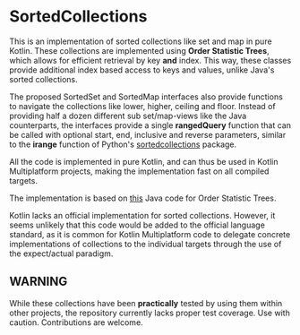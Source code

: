 # SortedCollections

This is an implementation of sorted collections like set and map in pure Kotlin. These collections
are implemented using **Order Statistic Trees**, which allows for efficient retrieval by key **and** index. This way,
these classes provide additional index based access to keys and values, unlike Java's sorted collections.

The proposed SortedSet and SortedMap interfaces also provide functions to navigate the collections like lower, higher, ceiling and
floor. Instead of providing half a dozen different sub set/map-views like the Java counterparts, the interfaces
provide a single **rangedQuery** function that can be called with optional start, end, inclusive and reverse parameters,
similar to the **irange** function of
Python's [sortedcollections](https://pypi.org/project/sortedcollections/#:~:text=Sorted%20Collections%20is%20an%20Apache2)
package.

All the code is implemented in pure Kotlin, and can thus be used in Kotlin Multiplatform projects, making the implementation fast on all compiled targets.

The implementation is based on [this](https://github.com/coderodde/OrderStatisticTree/tree/master) Java code for Order
Statistic Trees.

Kotlin lacks an official implementation for sorted collections. However, it
seems unlikely that this code would be added to the official language standard, as it is common for Kotlin Multiplatform code
to delegate concrete implementations of collections to the individual targets through the use of the expect/actual paradigm. 

## WARNING

While these collections have been **practically** tested by using them within other projects, the repository currently
lacks proper test coverage. Use with caution. Contributions are welcome.

